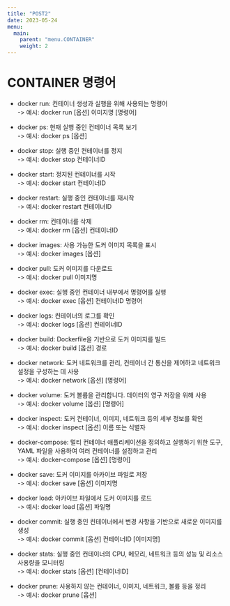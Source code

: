 ```yaml
---
title: "POST2"
date: 2023-05-24
menu:
  main:
    parent: "menu.CONTAINER" 
    weight: 2
---
```



# CONTAINER 명령어
- docker run: 컨테이너 생성과 실행을 위해 사용되는 명령어   
-> 예시: docker run [옵션] 이미지명 [명령어]

- docker ps: 현재 실행 중인 컨테이너 목록 보기   
-> 예시: docker ps [옵션]

- docker stop: 실행 중인 컨테이너를 정지   
-> 예시: docker stop 컨테이너ID

- docker start: 정지된 컨테이너를 시작    
-> 예시: docker start 컨테이너ID

- docker restart: 실행 중인 컨테이너를 재시작   
-> 예시: docker restart 컨테이너ID

- docker rm: 컨테이너를 삭제   
-> 예시: docker rm [옵션] 컨테이너ID

- docker images: 사용 가능한 도커 이미지 목록을 표시   
-> 예시: docker images [옵션]

- docker pull: 도커 이미지를 다운로드   
-> 예시: docker pull 이미지명

- docker exec: 실행 중인 컨테이너 내부에서 명령어를 실행   
-> 예시: docker exec [옵션] 컨테이너ID 명령어

- docker logs: 컨테이너의 로그를 확인   
-> 예시: docker logs [옵션] 컨테이너ID

- docker build: Dockerfile을 기반으로 도커 이미지를 빌드   
-> 예시: docker build [옵션] 경로

- docker network: 도커 네트워크를 관리, 컨테이너 간 통신을 제어하고 네트워크 설정을 구성하는 데 사용   
-> 예시: docker network [옵션] [명령어]

- docker volume: 도커 볼륨을 관리합니다. 데이터의 영구 저장을 위해 사용   
-> 예시: docker volume [옵션] [명령어]

- docker inspect: 도커 컨테이너, 이미지, 네트워크 등의 세부 정보를 확인   
-> 예시: docker inspect [옵션] 이름 또는 식별자

- docker-compose: 멀티 컨테이너 애플리케이션을 정의하고 실행하기 위한 도구, YAML 파일을 사용하여 여러 컨테이너를 설정하고 관리   
-> 예시: docker-compose [옵션] [명령어]

- docker save: 도커 이미지를 아카이브 파일로 저장   
-> 예시: docker save [옵션] 이미지명

- docker load: 아카이브 파일에서 도커 이미지를 로드   
-> 예시: docker load [옵션] 파일명

- docker commit: 실행 중인 컨테이너에서 변경 사항을 기반으로 새로운 이미지를 생성   
-> 예시: docker commit [옵션] 컨테이너ID [이미지명]

- docker stats: 실행 중인 컨테이너의 CPU, 메모리, 네트워크 등의 성능 및 리소스 사용량을 모니터링   
-> 예시: docker stats [옵션] [컨테이너ID]

- docker prune: 사용하지 않는 컨테이너, 이미지, 네트워크, 볼륨 등을 정리   
-> 예시: docker prune [옵션]
